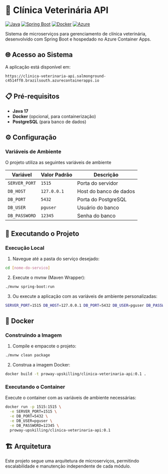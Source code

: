 # 🏥 Clínica Veterinária API

[![Java](https://img.shields.io/badge/Java-17-orange?style=flat&logo=java)](https://www.oracle.com/java/)
[![Spring Boot](https://img.shields.io/badge/Spring%20Boot-3.x-brightgreen?style=flat&logo=springboot)](https://spring.io/projects/spring-boot)
[![Docker](https://img.shields.io/badge/Docker-Ready-blue?style=flat&logo=docker)](https://www.docker.com/)
[![Azure](https://img.shields.io/badge/Azure-Container%20Apps-0078D4?style=flat&logo=microsoftazure)](https://azure.microsoft.com/)

Sistema de microserviços para gerenciamento de clínica veterinária, desenvolvido com Spring Boot e hospedado no Azure Container Apps.

## 🌐 Acesso ao Sistema

A aplicação está disponível em:
```
https://clinica-veterinaria-api.salmonground-c4514ff0.brazilsouth.azurecontainerapps.io
```

## 📋 Pré-requisitos

- **Java 17**
- **Docker** (opcional, para containerização)
- **PostgreSQL** (para banco de dados)

## ⚙️ Configuração

### Variáveis de Ambiente

O projeto utiliza as seguintes variáveis de ambiente

| Variável | Valor Padrão | Descrição |
|----------|--------------|-----------|
| `SERVER_PORT` | `1515` | Porta do servidor |
| `DB_HOST` | `127.0.0.1` | Host do banco de dados |
| `DB_PORT` | `5432` | Porta do PostgreSQL |
| `DB_USER` | `pguser` | Usuário do banco |
| `DB_PASSWORD` | `12345` | Senha do banco |

## 🚀 Executando o Projeto

### Execução Local

1. Navegue até a pasta do serviço desejado:
```bash
cd [nome-do-servico]
```

2. Execute o mvnw (Maven Wrapper):
```bash
./mvnw spring-boot:run
```

3. Ou execute a aplicação com as variáveis de ambiente personalizadas:
```bash
SERVER_PORT=1515 DB_HOST=127.0.0.1 DB_PORT=5432 DB_USER=pguser DB_PASSWORD=12345 ./mvnw spring-boot:run
```

## 🐳 Docker

### Construindo a Imagem

1. Compile e empacote o projeto:
```bash
./mvnw clean package
```

2. Construa a imagem Docker:
```bash
docker build -t proway-upskilling/clinica-veterinaria-api:0.1 .
```

### Executando o Container

Execute o container com as variáveis de ambiente necessárias:
```bash
docker run -p 1515:1515 \
  -e SERVER_PORT=1515 \
  -e DB_PORT=5432 \
  -e DB_USER=pguser \
  -e DB_PASSWORD=12345 \
  proway-upskilling/clinica-veterinaria-api:0.1
```

## 🏗️ Arquitetura

Este projeto segue uma arquitetura de microserviços, permitindo escalabilidade e manutenção independente de cada módulo.
